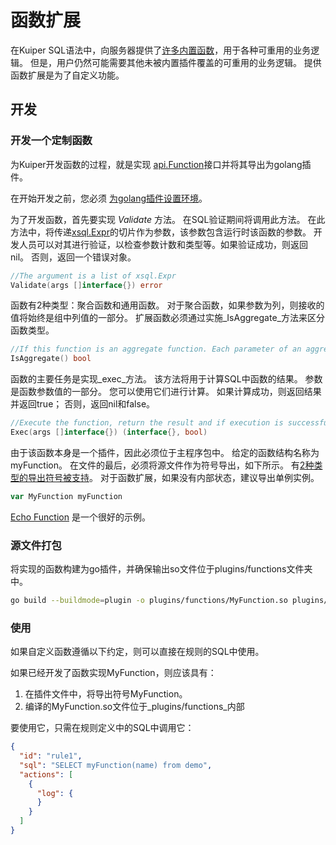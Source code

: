 # 函数扩展

在Kuiper SQL语法中，向服务器提供了[许多内置函数](../sqls/built-in_functions.md)，用于各种可重用的业务逻辑。 但是，用户仍然可能需要其他未被内置插件覆盖的可重用的业务逻辑。 提供函数扩展是为了自定义功能。

## 开发

### 开发一个定制函数

为Kuiper开发函数的过程，就是实现 [api.Function](../../../xstream/api/stream.go)接口并将其导出为golang插件。

在开始开发之前，您必须 [为golang插件设置环境](overview.md#setup-the-plugin-developing-environment)。

为了开发函数，首先要实现 _Validate_ 方法。 在SQL验证期间将调用此方法。 在此方法中，将传递[xsql.Expr](../../../xsql/ast.go)的切片作为参数，该参数包含运行时该函数的参数。 开发人员可以对其进行验证，以检查参数计数和类型等。如果验证成功，则返回nil。 否则，返回一个错误对象。

```go
//The argument is a list of xsql.Expr
Validate(args []interface{}) error
```
函数有2种类型：聚合函数和通用函数。 对于聚合函数，如果参数为列，则接收的值将始终是组中列值的一部分。 扩展函数必须通过实施_IsAggregate_方法来区分函数类型。

```go
//If this function is an aggregate function. Each parameter of an aggregate function will be a slice
IsAggregate() bool
```

函数的主要任务是实现_exec_方法。 该方法将用于计算SQL中函数的结果。 参数是函数参数值的一部分。 您可以使用它们进行计算。 如果计算成功，则返回结果并返回true； 否则，返回nil和false。

```go
//Execute the function, return the result and if execution is successful.If execution fails, return the error and false. 
Exec(args []interface{}) (interface{}, bool)
```

由于该函数本身是一个插件，因此必须位于主程序包中。 给定的函数结构名称为myFunction。 在文件的最后，必须将源文件作为符号导出，如下所示。 有[2种类型的导出符号被支持](overview.md#plugin-development)。 对于函数扩展，如果没有内部状态，建议导出单例实例。

```go
var MyFunction myFunction
```

[Echo Function](../../../plugins/functions/echo.go) 是一个很好的示例。

### 源文件打包
将实现的函数构建为go插件，并确保输出so文件位于plugins/functions文件夹中。

```bash
go build --buildmode=plugin -o plugins/functions/MyFunction.so plugins/functions/my_function.go
```

### 使用

如果自定义函数遵循以下约定，则可以直接在规则的SQL中使用。

如果已经开发了函数实现MyFunction，则应该具有：

1. 在插件文件中，将导出符号MyFunction。
2. 编译的MyFunction.so文件位于_plugins/functions_内部

要使用它，只需在规则定义中的SQL中调用它：
```json
{
  "id": "rule1",
  "sql": "SELECT myFunction(name) from demo",
  "actions": [
    {
      "log": {
      }
    }
  ]
}
```
